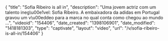 {
    "title": "Sofia Ribeiro is all in",
    "description": "Uma jovem actriz com um talento ineg\u00e1vel: Sofia Ribeiro. A embaixadora da adidas em Portugal gravou um v\u00eddeo para a marca no qual conta como chegou ao mundo ...",
    "videoid": "154406",
    "date_created": "1398106901",
    "date_modified": "1418181303",
    "type": "captivate",
    "layout": "video",
    "url": "\/v\/sofia-ribeiro-is-all-in\/154406"
}